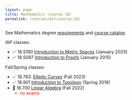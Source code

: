 ```yaml
---
layout: page
title: Mathematics (course 18)
permalink: /courses/mit/course-18/
---
```


See Mathematics degree [requirements](https://math.mit.edu/academics/undergrad/major/) and [course catalog](http://student.mit.edu/catalog/m18a.html).

IAP classes:
- ✅ 18.S190 [Introduction to Metric Spaces](https://ocw.mit.edu/courses/18-s190-introduction-to-metric-spaces-january-iap-2023/) (January 2023)
- ✅ 18.S097 [Introduction to Proofs](https://math.mit.edu/classes/proofsiap/) (January 2015)

Fall/Spring classes:
- ✅ 18.783: [Elliptic Curves](https://math.mit.edu/classes/18.783/2023/) (Fall 2023)
- ✅ 18.901 [Introduction to Topology](https://math.mit.edu/~jhirsh/topology.html) (Spring 2016)
- 🔄 18.700 [Linear Algebra](/courses/mit/course-18/18-700/) (Fall 2022)
  - <span style="color:red">no exams</span>
